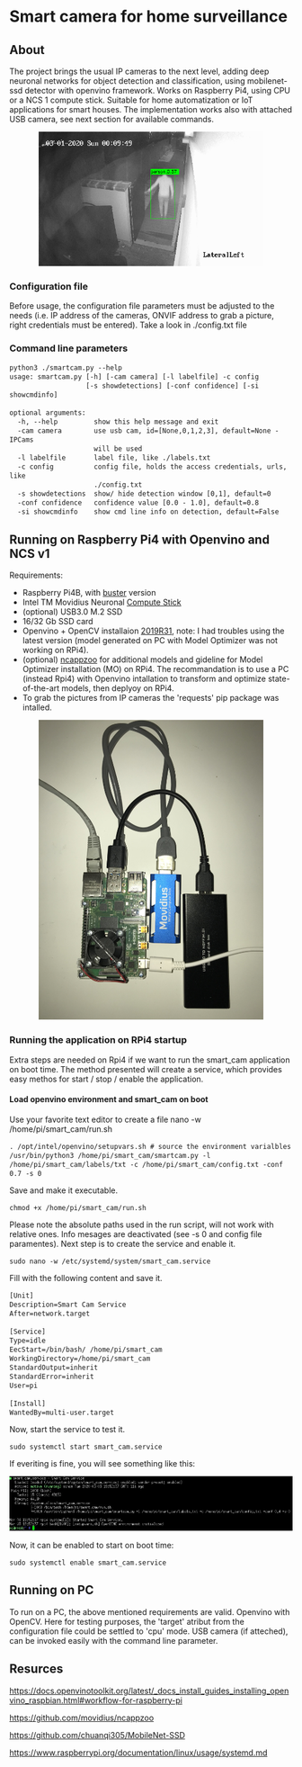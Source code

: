 # Smart camera for home surveillance

## About

The project brings the usual IP cameras to the next level, adding deep neuronal networks for object detection and classification, using mobilenet-ssd detector with openvino framework. Works on Raspberry Pi4, using CPU or a NCS 1 compute stick. Suitable for home automatization or IoT applications for smart houses. The implementation works also with attached USB camera, see next section for available commands.

<p align="center"> 
<img src="./images/movie.gif" alt="400" width="400"></a>
</p>

### Configuration file

Before usage, the configuration file parameters must be adjusted to the needs (i.e. IP address of the cameras, ONVIF address to grab a picture, right credentials must be entered). Take a look in ./config.txt file

### Command line parameters

```
python3 ./smartcam.py --help
usage: smartcam.py [-h] [-cam camera] [-l labelfile] -c config
                   [-s showdetections] [-conf confidence] [-si showcmdinfo]

optional arguments:
  -h, --help         show this help message and exit
  -cam camera        use usb cam, id=[None,0,1,2,3], default=None - IPCams
                     will be used
  -l labelfile       label file, like ./labels.txt
  -c config          config file, holds the access credentials, urls, like
                     ./config.txt
  -s showdetections  show/ hide detection window [0,1], default=0
  -conf confidence   confidence value [0.0 - 1.0], default=0.8
  -si showcmdinfo    show cmd line info on detection, default=False

```

## Running on Raspberry Pi4 with Openvino and NCS v1

Requirements:
- Raspberry Pi4B, with [buster](https://www.raspberrypi.org/downloads/raspbian/) version
- Intel TM Movidius Neuronal [Compute Stick](https://software.intel.com/en-us/articles/intel-movidius-neural-compute-stick)
- (optional) USB3.0 M.2 SSD 
- 16/32 Gb SSD card
- Openvino + OpenCV installaion [2019R31](https://docs.openvinotoolkit.org/latest/_docs_install_guides_installing_openvino_raspbian.html#workflow-for-raspberry-pi), note: I had troubles using the latest version (model generated on PC with Model Optimizer was not working on RPi4).
- (optional) [ncappzoo](https://github.com/movidius/ncappzoo) for additional models and gideline for Model Optimizer installation (MO) on RPi4. The recommandation is to use a PC (instead Rpi4) with Openvino intallation to transform and optimize state-of-the-art models, then deplyoy on RPi4. 
- To grab the pictures from IP cameras the 'requests' pip package was intalled.

<p align="center"> 
<img src="./images/rpi4ncs.jpg" alt="400" width="400"></a>
</p>

### Running the application on RPi4 startup

Extra steps are needed on Rpi4 if we want to run the smart_cam application on boot time. The method presented will create a service, which provides easy methos for start / stop / enable the application.

#### Load openvino environment and smart_cam on boot

Use your favorite text editor to create a file
nano -w /home/pi/smart_cam/run.sh
```
. /opt/intel/openvino/setupvars.sh # source the environment varialbles
/usr/bin/python3 /home/pi/smart_cam/smartcam.py -l /home/pi/smart_cam/labels/txt -c /home/pi/smart_cam/config.txt -conf 0.7 -s 0
```
Save and make it executable.
```
chmod +x /home/pi/smart_cam/run.sh
```
Please note the absolute paths used in the run script, will not work with relative ones. Info mesages are deactivated (see -s 0 and config file paramentes). Next step is to create the service and enable it.
```
sudo nano -w /etc/systemd/system/smart_cam.service
```
Fill with the following content and save it.
```
[Unit]
Description=Smart Cam Service
After=network.target

[Service]
Type=idle
EecStart=/bin/bash/ /home/pi/smart_cam
WorkingDirectory=/home/pi/smart_cam
StandardOutput=inherit
StandardError=inherit
User=pi

[Install]
WantedBy=multi-user.target
```
Now, start the service to test it.
```
sudo systemctl start smart_cam.service
```
If everiting is fine, you will see something like this:
<p align="center"> 
<img src="./images/service.jpg" alt="400"></a>
</p>
Now, it can be enabled to start on boot time:

```
sudo systemctl enable smart_cam.service
```

## Running on PC

To run on a PC, the above mentioned requirements are valid. Openvino with OpenCV. Here for testing purposes, the 'target' atribut from the configuration file could be settled to 'cpu' mode. USB camera (if atteched), can be invoked easily with the command line parameter.

## Resurces

https://docs.openvinotoolkit.org/latest/_docs_install_guides_installing_openvino_raspbian.html#workflow-for-raspberry-pi

https://github.com/movidius/ncappzoo

https://github.com/chuanqi305/MobileNet-SSD

https://www.raspberrypi.org/documentation/linux/usage/systemd.md

